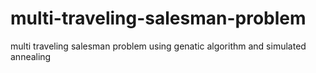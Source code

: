 # multi-traveling-salesman-problem
multi traveling salesman problem using genatic algorithm and simulated annealing
